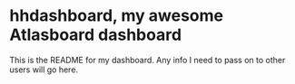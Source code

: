 # hhdashboard, my awesome Atlasboard dashboard
This is the README for my dashboard. Any info I need to pass on to other users will go here.